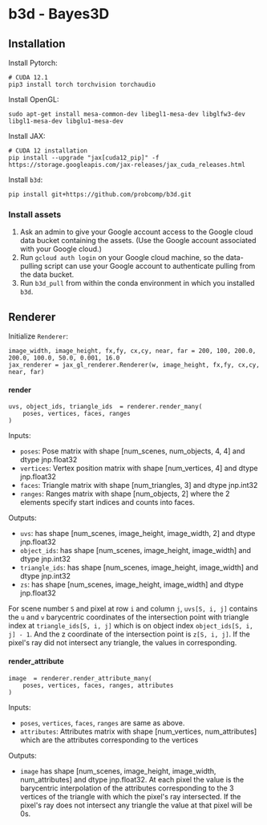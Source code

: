 # b3d - Bayes3D

## Installation
Install Pytorch:
```
# CUDA 12.1
pip3 install torch torchvision torchaudio
```
Install OpenGL:
```
sudo apt-get install mesa-common-dev libegl1-mesa-dev libglfw3-dev libgl1-mesa-dev libglu1-mesa-dev
```
Install JAX:
```
# CUDA 12 installation
pip install --upgrade "jax[cuda12_pip]" -f https://storage.googleapis.com/jax-releases/jax_cuda_releases.html
```
Install `b3d`:
```
pip install git+https://github.com/probcomp/b3d.git
```

### Install assets
1. Ask an admin to give your Google account 
    access to the Google cloud data bucket containing the assets.
    (Use the Google account associated with your Google cloud.)
2. Run `gcloud auth login` on your Google cloud machine,
    so the data-pulling script can use your Google account to
    authenticate pulling from the data bucket.
3. Run `b3d_pull` from within the conda environment
    in which you installed `b3d`.

## Renderer

Initialize `Renderer`:
```
image_width, image_height, fx,fy, cx,cy, near, far = 200, 100, 200.0, 200.0, 100.0, 50.0, 0.001, 16.0
jax_renderer = jax_gl_renderer.Renderer(w, image_height, fx,fy, cx,cy, near, far)
```

#### render
```
uvs, object_ids, triangle_ids  = renderer.render_many(
    poses, vertices, faces, ranges
)
```

Inputs:
-  `poses`: Pose matrix with shape [num_scenes, num_objects, 4, 4] and dtype jnp.float32
-  `vertices`: Vertex position matrix with shape [num_vertices, 4] and dtype jnp.float32
-  `faces`: Triangle matrix with shape [num_triangles, 3] and dtype jnp.int32
-  `ranges`: Ranges matrix with shape [num_objects, 2] where the 2 elements specify start indices and counts into faces.

Outputs:
- `uvs`: has shape [num_scenes, image_height, image_width, 2] and dtype jnp.float32
- `object_ids`: has shape [num_scenes, image_height, image_width] and dtype jnp.int32
- `triangle_ids`: has shape [num_scenes, image_height, image_width] and dtype jnp.int32
- `zs`: has shape [num_scenes, image_height, image_width] and dtype jnp.float32

For scene number `S` and pixel at row `i` and column `j`, `uvs[S, i, j]` contains the `u` and `v` barycentric coordinates of the intersection point with triangle index at `triangle_ids[S, i, j]` which is on object index `object_ids[S, i, j] - 1`. And the z coordinate of the intersection point is `z[S, i, j]`. If the pixel's ray did not intersect any triangle, the values in corresponding.

#### render_attribute
```
image  = renderer.render_attribute_many(
    poses, vertices, faces, ranges, attributes
)
```
Inputs:
-  `poses`, `vertices`, `faces`, `ranges` are same as above.
-  `attributes`: Attributes matrix with shape [num_vertices, num_attributes] which are the attributes corresponding to the vertices

Outputs:
- `image` has shape [num_scenes, image_height, image_width, num_attributes] and dtype jnp.float32.  At each pixel the value is the barycentric interpolation of the attributes corresponding to the 3 vertices of the triangle with which the pixel's ray intersected. If the pixel's ray does not intersect any triangle the value at that pixel will be 0s.
